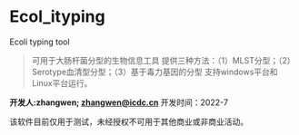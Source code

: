 # Ecol_ityping
Ecoli typing tool
>可用于大肠杆菌分型的生物信息工具
提供三种方法：（1）MLST分型；（2）Serotype血清型分型；（3）基于毒力基因的分型
支持windows平台和Linux平台运行。

**开发人:zhangwen; zhangwen@icdc.cn**
开发时间：2022-7

该软件目前仅用于测试，未经授权不可用于其他商业或非商业活动。
